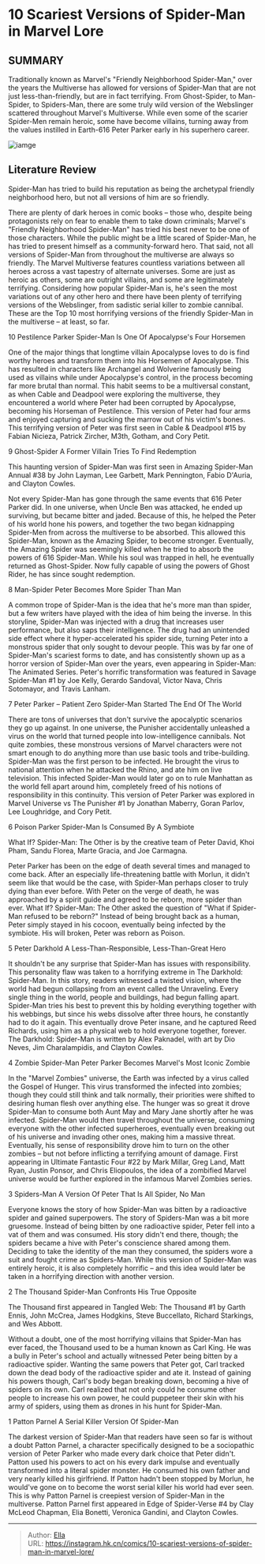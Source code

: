 # 10 Scariest Versions of Spider-Man in Marvel Lore


## SUMMARY 


 Traditionally known as Marvel&#39;s &#34;Friendly Neighborhood Spider-Man,&#34; over the years the Multiverse has allowed for versions of Spider-Man that are not just less-than-friendly, but are in fact terrifying. 
 From Ghost-Spider, to Man-Spider, to Spiders-Man, there are some truly wild version of the Webslinger scattered throughout Marvel&#39;s Multiverse. 
 While even some of the scarier Spider-Men remain heroic, some have become villains, turning away from the values instilled in Earth-616 Peter Parker early in his superhero career. 

![iamge](https://static1.srcdn.com/wordpress/wp-content/uploads/2021/03/Spider-Man-Horror-Scary-Header.jpg)

## Literature Review

Spider-Man has tried to build his reputation as being the archetypal friendly neighborhood hero, but not all versions of him are so friendly.




There are plenty of dark heroes in comic books – those who, despite being protagonists rely on fear to enable them to take down criminals;
Marvel&#39;s &#34;Friendly Neighborhood Spider-Man&#34; has tried his best never to be one of those characters. While the public might be a little scared of Spider-Man, he has tried to present himself as a community-forward hero.
That said, not all versions of Spider-Man from throughout the multiverse are always so friendly. The Marvel Multiverse features countless variations between all heroes across a vast tapestry of alternate universes. Some are just as heroic as others, some are outright villains, and some are legitimately terrifying. Considering how popular Spider-Man is, he&#39;s seen the most variations out of any other hero and there have been plenty of terrifying versions of the Webslinger, from sadistic serial killer to zombie cannibal. These are the Top 10 most horrifying versions of the friendly Spider-Man in the multiverse – at least, so far.









 








 10  Pestilence Parker 
Spider-Man Is One Of Apocalypse&#39;s Four Horsemen

        

One of the major things that longtime villain Apocalypse loves to do is find worthy heroes and transform them into his Horsemen of Apocalypse. This has resulted in characters like Archangel and Wolverine famously being used as villains while under Apocalypse&#39;s control, in the process becoming far more brutal than normal. This habit seems to be a multiversal constant, as when Cable and Deadpool were exploring the multiverse, they encountered a world where Peter had been corrupted by Apocalypse, becoming his Horseman of Pestilence. This version of Peter had four arms and enjoyed capturing and sucking the marrow out of his victim&#39;s bones.
This terrifying version of Peter was first seen in Cable &amp; Deadpool #15 by Fabian Nicieza, Patrick Zircher, M3th, Gotham, and Cory Petit. 






 9  Ghost-Spider 
A Former Villain Tries To Find Redemption

        


This haunting version of Spider-Man was first seen in Amazing Spider-Man Annual #38 by John Layman, Lee Garbett, Mark Pennington, Fabio D&#39;Auria, and Clayton Cowles. 

Not every Spider-Man has gone through the same events that 616 Peter Parker did. In one universe, when Uncle Ben was attacked, he ended up surviving, but became bitter and jaded. Because of this, he helped the Peter of his world hone his powers, and together the two began kidnapping Spider-Men from across the multiverse to be absorbed. This allowed this Spider-Man, known as the Amazing Spider, to become stronger. Eventually, the Amazing Spider was seemingly killed when he tried to absorb the powers of 616 Spider-Man. While his soul was trapped in hell, he eventually returned as Ghost-Spider. Now fully capable of using the powers of Ghost Rider, he has since sought redemption.





 8  Man-Spider 
Peter Becomes More Spider Than Man

        

A common trope of Spider-Man is the idea that he&#39;s more man than spider, but a few writers have played with the idea of him being the inverse. In this storyline, Spider-Man was injected with a drug that increases user performance, but also saps their intelligence. The drug had an unintended side effect where it hyper-accelerated his spider side, turning Peter into a monstrous spider that only sought to devour people. This was by far one of Spider-Man&#39;s scariest forms to date, and has consistently shown up as a horror version of Spider-Man over the years, even appearing in Spider-Man: The Animated Series.
Peter&#39;s horrific transformation was featured in Savage Spider-Man #1 by Joe Kelly, Gerardo Sandoval, Victor Nava, Chris Sotomayor, and Travis Lanham. 






 7  Peter Parker – Patient Zero 
Spider-Man Started The End Of The World


 







There are tons of universes that don&#39;t survive the apocalyptic scenarios they go up against. In one universe, the Punisher accidentally unleashed a virus on the world that turned people into low-intelligence cannibals. Not quite zombies, these monstrous versions of Marvel characters were not smart enough to do anything more than use basic tools and tribe-building. Spider-Man was the first person to be infected. He brought the virus to national attention when he attacked the Rhino, and ate him on live television. This infected Spider-Man would later go on to rule Manhattan as the world fell apart around him, completely freed of his notions of responsibility in this continuity.
This version of Peter Parker was explored in Marvel Universe vs The Punisher #1 by Jonathan Maberry, Goran Parlov, Lee Loughridge, and Cory Petit. 






 6  Poison Parker 
Spider-Man Is Consumed By A Symbiote

        


What If? Spider-Man: The Other is by the creative team of Peter David, Khoi Pham, Sandu Florea, Marte Gracia, and Joe Carmagna. 

Peter Parker has been on the edge of death several times and managed to come back. After an especially life-threatening battle with Morlun, it didn&#39;t seem like that would be the case, with Spider-Man perhaps closer to truly dying than ever before. With Peter on the verge of death, he was approached by a spirit guide and agreed to be reborn, more spider than ever. What If? Spider-Man: The Other asked the question of &#34;What if Spider-Man refused to be reborn?&#34; Instead of being brought back as a human, Peter simply stayed in his cocoon, eventually being infected by the symbiote. His will broken, Peter was reborn as Poison.





 5  Peter Darkhold 
A Less-Than-Responsible, Less-Than-Great Hero

        

It shouldn&#39;t be any surprise that Spider-Man has issues with responsibility. This personality flaw was taken to a horrifying extreme in The Darkhold: Spider-Man. In this story, readers witnessed a twisted vision, where the world had begun collapsing from an event called the Unraveling. Every single thing in the world, people and buildings, had begun falling apart. Spider-Man tries his best to prevent this by holding everything together with his webbings, but since his webs dissolve after three hours, he constantly had to do it again. This eventually drove Peter insane, and he captured Reed Richards, using him as a physical web to hold everyone together, forever.
The Darkhold: Spider-Man is written by Alex Paknadel, with art by Dio Neves, Jim Charalampidis, and Clayton Cowles. 






 4  Zombie Spider-Man 
Peter Parker Becomes Marvel&#39;s Most Iconic Zombie
        

In the &#34;Marvel Zombies&#34; universe, the Earth was infected by a virus called the Gospel of Hunger. This virus transformed the infected into zombies; though they could still think and talk normally, their priorities were shifted to desiring human flesh over anything else. The hunger was so great it drove Spider-Man to consume both Aunt May and Mary Jane shortly after he was infected. Spider-Man would then travel throughout the universe, consuming everyone with the other infected superheroes, eventually even breaking out of his universe and invading other ones, making him a massive threat. Eventually, his sense of responsibility drove him to turn on the other zombies – but not before inflicting a terrifying amount of damage.
First appearing in Ultimate Fantastic Four #22 by Mark Millar, Greg Land, Matt Ryan, Justin Ponsor, and Chris Eliopoulos, the idea of a zombified Marvel universe would be further explored in the infamous Marvel Zombies series. 






 3  Spiders-Man 
A Version Of Peter That Is All Spider, No Man

        

Everyone knows the story of how Spider-Man was bitten by a radioactive spider and gained superpowers. The story of Spiders-Man was a bit more gruesome. Instead of being bitten by one radioactive spider, Peter fell into a vat of them and was consumed. His story didn&#39;t end there, though; the spiders became a hive with Peter&#39;s conscience shared among them. Deciding to take the identity of the man they consumed, the spiders wore a suit and fought crime as Spiders-Man. While this version of Spider-Man was entirely heroic, it is also completely horrific – and this idea would later be taken in a horrifying direction with another version.





 2  The Thousand 
Spider-Man Confronts His True Opposite

        


The Thousand first appeared in Tangled Web: The Thousand #1 by Garth Ennis, John McCrea, James Hodgkins, Steve Buccellato, Richard Starkings, and Wes Abbott. 

Without a doubt, one of the most horrifying villains that Spider-Man has ever faced, the Thousand used to be a human known as Carl King. He was a bully in Peter&#39;s school and actually witnessed Peter being bitten by a radioactive spider. Wanting the same powers that Peter got, Carl tracked down the dead body of the radioactive spider and ate it. Instead of gaining his powers though, Carl&#39;s body began breaking down, becoming a hive of spiders on its own. Carl realized that not only could he consume other people to increase his own power, he could puppeteer their skin with his army of spiders, using them as drones in his hunt for Spider-Man.





 1  Patton Parnel 
A Serial Killer Version Of Spider-Man


 







The darkest version of Spider-Man that readers have seen so far is without a doubt Patton Parnel, a character specifically designed to be a sociopathic version of Peter Parker who made every dark choice that Peter didn&#39;t. Patton used his powers to act on his every dark impulse and eventually transformed into a literal spider monster. He consumed his own father and very nearly killed his girlfriend. If Patton hadn&#39;t been stopped by Morlun, he would&#39;ve gone on to become the worst serial killer his world had ever seen. This is why Patton Parnel is creepiest version of Spider-Man in the multiverse.
Patton Parnel first appeared in Edge of Spider-Verse #4 by Clay McLeod Chapman, Elia Bonetti, Veronica Gandini, and Clayton Cowles. 


---

> Author: [Ella](https://instagram.hk.cn/)  
> URL: https://instagram.hk.cn/comics/10-scariest-versions-of-spider-man-in-marvel-lore/  

